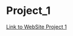 # Project_1
[Link to WebSite Project 1](https://anushavalasapalli-97.github.io/GLOBAL_COFFEE_SOURCE/dist/home.html)
